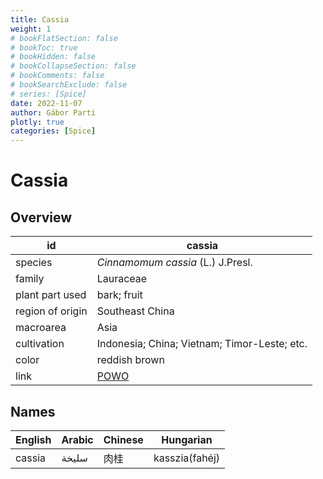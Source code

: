 ```yaml
---
title: Cassia
weight: 1
# bookFlatSection: false
# bookToc: true
# bookHidden: false
# bookCollapseSection: false
# bookComments: false
# bookSearchExclude: false
# series: [Spice]
date: 2022-11-07
author: Gábor Parti
plotly: true
categories: [Spice]
---
```


# Cassia

## Overview

|       id       |                       cassia                      |
|----------------|---------------------------------------------------|
|     species    |         *Cinnamomum cassia* (L.) J.Presl.         |
|     family     |                     Lauraceae                     |
| plant part used|                    bark; fruit                    |
|region of origin|                  Southeast China                  |
|    macroarea   |                        Asia                       |
|   cultivation  |    Indonesia; China; Vietnam; Timor-Leste; etc.   |
|      color     |                   reddish brown                   |
|      link      |[POWO](https://powo.science.kew.org/taxon/463288-1)|

 ## Names
|English|Arabic|Chinese|   Hungarian  |
|-------|------|-------|--------------|
| cassia| سليخة|   肉桂  |kasszia(fahéj)|